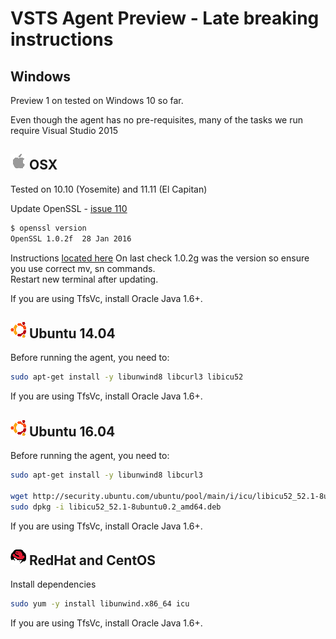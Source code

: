 # VSTS Agent Preview - Late breaking instructions

## Windows

Preview 1 on tested on Windows 10 so far.

Even though the agent has no pre-requisites, many of the tasks we run require Visual Studio 2015

## ![osx](../res/apple_med.png) OSX

Tested on 10.10 (Yosemite) and 11.11 (El Capitan)

Update OpenSSL - [issue 110](https://github.com/Microsoft/vsts-agent/issues/110) 

```bash
$ openssl version
OpenSSL 1.0.2f  28 Jan 2016
```

Instructions [located here](http://apple.stackexchange.com/questions/126830/how-to-upgrade-openssl-in-os-x)
On last check 1.0.2g was the version so ensure you use correct mv, sn commands.  
Restart new terminal after updating.

If you are using TfsVc, install Oracle Java 1.6+.

## ![ubuntu](../res/ubuntu_med.png) Ubuntu 14.04

Before running the agent, you need to:

```bash
sudo apt-get install -y libunwind8 libcurl3 libicu52
```
If you are using TfsVc, install Oracle Java 1.6+.

## ![ubuntu](../res/ubuntu_med.png) Ubuntu 16.04

Before running the agent, you need to:

```bash
sudo apt-get install -y libunwind8 libcurl3

wget http://security.ubuntu.com/ubuntu/pool/main/i/icu/libicu52_52.1-8ubuntu0.2_amd64.deb
sudo dpkg -i libicu52_52.1-8ubuntu0.2_amd64.deb
```
If you are using TfsVc, install Oracle Java 1.6+.

## ![redhat](../res/redhat_med.png) RedHat and CentOS

Install dependencies  
```bash
sudo yum -y install libunwind.x86_64 icu
```
If you are using TfsVc, install Oracle Java 1.6+.